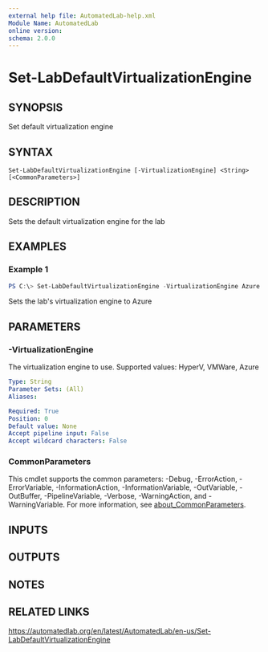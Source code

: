 ```yaml
---
external help file: AutomatedLab-help.xml
Module Name: AutomatedLab
online version:
schema: 2.0.0
---
```


# Set-LabDefaultVirtualizationEngine

## SYNOPSIS
Set default virtualization engine

## SYNTAX

```
Set-LabDefaultVirtualizationEngine [-VirtualizationEngine] <String> [<CommonParameters>]
```

## DESCRIPTION
Sets the default virtualization engine for the lab

## EXAMPLES

### Example 1
```powershell
PS C:\> Set-LabDefaultVirtualizationEngine -VirtualizationEngine Azure
```

Sets the lab's virtualization engine to Azure

## PARAMETERS

### -VirtualizationEngine
The virtualization engine to use.
Supported values: HyperV, VMWare, Azure

```yaml
Type: String
Parameter Sets: (All)
Aliases:

Required: True
Position: 0
Default value: None
Accept pipeline input: False
Accept wildcard characters: False
```

### CommonParameters
This cmdlet supports the common parameters: -Debug, -ErrorAction, -ErrorVariable, -InformationAction, -InformationVariable, -OutVariable, -OutBuffer, -PipelineVariable, -Verbose, -WarningAction, and -WarningVariable. For more information, see [about_CommonParameters](http://go.microsoft.com/fwlink/?LinkID=113216).

## INPUTS

## OUTPUTS

## NOTES

## RELATED LINKS
https://automatedlab.org/en/latest/AutomatedLab/en-us/Set-LabDefaultVirtualizationEngine
